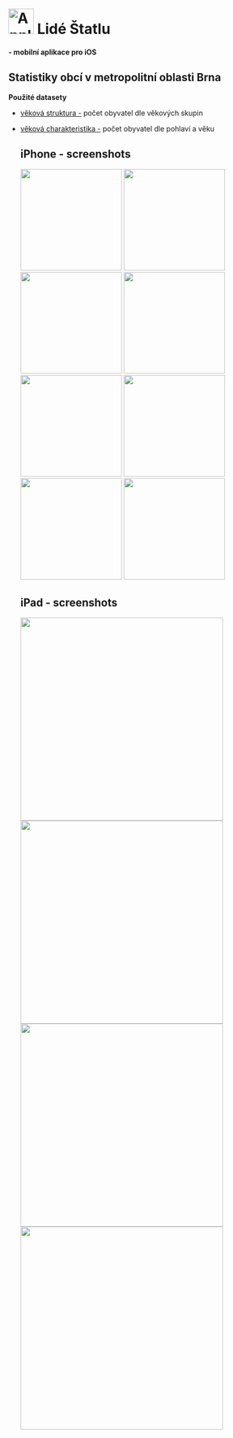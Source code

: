# <img src="https://github.com/user-attachments/assets/6bc52aeb-14eb-4011-a976-53147967a16b" alt="AppIcon" width="50" height="50" />  Lidé Štatlu
#### - mobilní aplikace pro iOS

## Statistiky obcí v metropolitní oblasti Brna

**Použité datasety**
- [věková struktura -](https://data.brno.cz/datasets/mestobrno::v%C4%9Bkov%C3%A1-struktura-a-index-st%C3%A1%C5%99%C3%AD-v-obc%C3%ADch-bmo-age-structure-and-age-index-in-bma-municipal/explore?location=0.039516%2C16.635582%2C0.00&showTable=true) počet obyvatel dle věkových skupin
- [věková charakteristika -](https://data.brno.cz/datasets/mestobrno::v%C4%9Bkov%C3%A9-charakteristiky-obyvatelstva-bmo-age-characteristics-of-the-population-of-bma/explore?location=0.000004%2C16.635582%2C0.00&showTable=true) počet obyvatel dle pohlaví a věku

  ## iPhone - screenshots

  <img src="https://github.com/user-attachments/assets/9d800979-644c-4213-a742-2fd85a64507c" alt="" width="200" />
  <img src="https://github.com/user-attachments/assets/e24ff3cb-1e61-43ce-988c-cd26e0720fb3" alt="" width="200" />
  <img src="https://github.com/user-attachments/assets/7460e45c-c539-4fd9-b161-48f9b7e05612" alt="" width="200" />
  <img src="https://github.com/user-attachments/assets/7b12d1fa-b8e5-446e-98b0-171c3295b49e" alt="" width="200" />
  <img src="https://github.com/user-attachments/assets/0a479231-8323-41c0-805e-98ee095e8b63" alt="" width="200" />
  <img src="https://github.com/user-attachments/assets/21d39c5c-d775-4b6f-929f-e55c32940eec" alt="" width="200" />
  <img src="https://github.com/user-attachments/assets/d6c197ca-4ce8-4d63-ba35-8dd2301ca137" alt="" width="200" />
  <img src="https://github.com/user-attachments/assets/6b89f1c7-4dd7-4088-bdb6-945181f35d7b" alt="" width="200" />

  ## iPad - screenshots
  
  <img src="https://github.com/user-attachments/assets/6f3cac84-7958-4d14-82b5-3c565847076c" alt="" width="400" />
  <img src="https://github.com/user-attachments/assets/eb50096d-2de9-42b1-809c-67f031787f05" alt="" width="400" />
  <img src="https://github.com/user-attachments/assets/f53da376-4c23-48c6-824a-6dfa1ea269b5" alt="" width="400" />
  <img src="https://github.com/user-attachments/assets/92f88cd1-1bbe-419a-9873-4d24c8ce87b7" alt="" width="400" />
  

